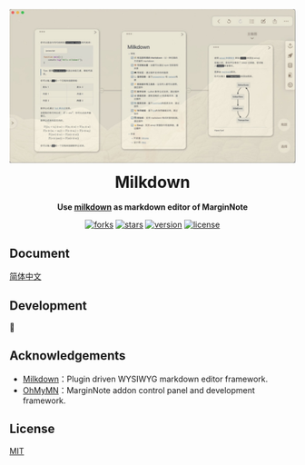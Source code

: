 ![](assets/banner.jpeg)
<h1 align="center" style="margin-top: 10px;">Milkdown</h1>
<p align="center">
  <b>Use <a href="https://github.com/Saul-Mirone/milkdown">milkdown</a> as markdown editor of MarginNote</b>
</p>


<p align="center">
  <a href="https://github.com/marginnoteapp/milkdown/network/members"><img src="https://img.shields.io/github/forks/marginnoteapp/milkdown.svg?style=flat" alt="forks"></a>
  <a href="https://github.com/marginnoteapp/milkdown/stargazers"><img src="https://img.shields.io/github/stars/marginnoteapp/milkdown.svg?style=flat" alt="stars"></a>
  <a href="https://github.com/marginnoteapp/milkdown/blob/main/package.json"><img src="https://img.shields.io/badge/version-v1.0.6-orange" alt="version"></a>
  <a href="https://github.com/marginnoteapp/milkdown/blob/main/LICENSE"><img src="https://img.shields.io/badge/license-MIT-green" alt="license"></a>
</p>

## Document
[简体中文](https://bbs.marginnote.cn/t/topic/34772)
## Development
🚧
## Acknowledgements

- [Milkdown](https://github.com/Saul-Mirone/milkdown)：Plugin driven WYSIWYG markdown editor framework.
- [OhMyMN](https://github.com/marginnoteapp/ohmymn)：MarginNote addon control panel and development framework.

## License

[MIT](https://github.com/marginnoteapp/milkdown/blob/main/LICENSE)

